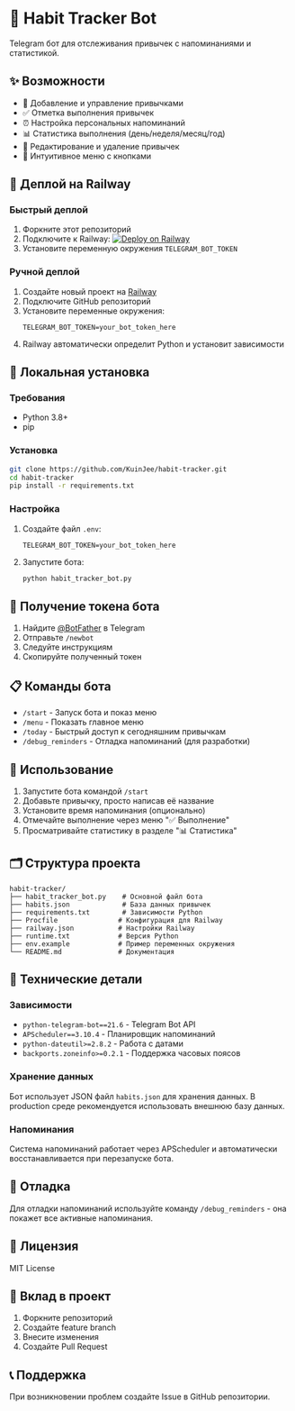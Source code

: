 # 🤖 Habit Tracker Bot

Telegram бот для отслеживания привычек с напоминаниями и статистикой.

## ✨ Возможности

- 📝 Добавление и управление привычками
- ✅ Отметка выполнения привычек
- ⏰ Настройка персональных напоминаний
- 📊 Статистика выполнения (день/неделя/месяц/год)
- 🔄 Редактирование и удаление привычек
- 📱 Интуитивное меню с кнопками

## 🚀 Деплой на Railway

### Быстрый деплой
1. Форкните этот репозиторий
2. Подключите к Railway: [![Deploy on Railway](https://railway.app/button.svg)](https://railway.app/new/template?template=https%3A%2F%2Fgithub.com%2FKuinJee%2Fhabit-tracker)
3. Установите переменную окружения `TELEGRAM_BOT_TOKEN`

### Ручной деплой
1. Создайте новый проект на [Railway](https://railway.app)
2. Подключите GitHub репозиторий
3. Установите переменные окружения:
   ```
   TELEGRAM_BOT_TOKEN=your_bot_token_here
   ```
4. Railway автоматически определит Python и установит зависимости

## 🔧 Локальная установка

### Требования
- Python 3.8+
- pip

### Установка
```bash
git clone https://github.com/KuinJee/habit-tracker.git
cd habit-tracker
pip install -r requirements.txt
```

### Настройка
1. Создайте файл `.env`:
   ```
   TELEGRAM_BOT_TOKEN=your_bot_token_here
   ```

2. Запустите бота:
   ```bash
   python habit_tracker_bot.py
   ```

## 🤖 Получение токена бота

1. Найдите [@BotFather](https://t.me/BotFather) в Telegram
2. Отправьте `/newbot`
3. Следуйте инструкциям
4. Скопируйте полученный токен

## 📋 Команды бота

- `/start` - Запуск бота и показ меню
- `/menu` - Показать главное меню
- `/today` - Быстрый доступ к сегодняшним привычкам
- `/debug_reminders` - Отладка напоминаний (для разработки)

## 🎯 Использование

1. Запустите бота командой `/start`
2. Добавьте привычку, просто написав её название
3. Установите время напоминания (опционально)
4. Отмечайте выполнение через меню "✅ Выполнение"
5. Просматривайте статистику в разделе "📊 Статистика"

## 🗂️ Структура проекта

```
habit-tracker/
├── habit_tracker_bot.py    # Основной файл бота
├── habits.json             # База данных привычек
├── requirements.txt        # Зависимости Python
├── Procfile               # Конфигурация для Railway
├── railway.json           # Настройки Railway
├── runtime.txt            # Версия Python
├── env.example            # Пример переменных окружения
└── README.md              # Документация
```

## 🔧 Технические детали

### Зависимости
- `python-telegram-bot==21.6` - Telegram Bot API
- `APScheduler==3.10.4` - Планировщик напоминаний
- `python-dateutil>=2.8.2` - Работа с датами
- `backports.zoneinfo>=0.2.1` - Поддержка часовых поясов

### Хранение данных
Бот использует JSON файл `habits.json` для хранения данных. В production среде рекомендуется использовать внешнюю базу данных.

### Напоминания
Система напоминаний работает через APScheduler и автоматически восстанавливается при перезапуске бота.

## 🐛 Отладка

Для отладки напоминаний используйте команду `/debug_reminders` - она покажет все активные напоминания.

## 📝 Лицензия

MIT License

## 🤝 Вклад в проект

1. Форкните репозиторий
2. Создайте feature branch
3. Внесите изменения
4. Создайте Pull Request

## 📞 Поддержка

При возникновении проблем создайте Issue в GitHub репозитории.